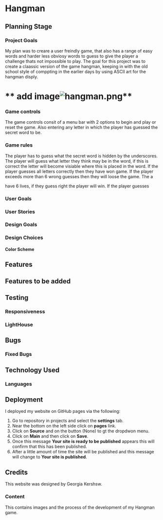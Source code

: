 # **Hangman**

## **Planning Stage**
### Project Goals
My plan was to creare a user freindly game, that also has a range of easy words and harder less obviosy words to guess to give the player a challenge thats not impossible to play. The goal for this project was to create a claassic version of the game hangman, keeping in with the old school style of comppting in the earlier days by using ASCII art for the hangman disply.

# ** add image![hangman.png](docs/images/hangman.png)**

### Game controls 
The game controls consit of a menu bar with 2 options to begin and play or reset the game. Also entering any letter in which the player has guessed the secret word to be.

### Game rules
The player has to guess what the secret word is hidden by the underscores. The player will guess what letter they think may be in the word, if this is correct the letter will become visiable where this is placed in the word. If the player guesses all letters correctly then they have won game. If the player exceeds more than 6 wrong guesses then they will loose the game. The a

have 6 lives, if they guess right the player will win. If the player guesses 

### User Goals

### User Stories

### Design Goals

### Design Choices

#### Color Scheme

## **Features**

## **Features to be added**

## **Testing**

### Responsiveness

### LightHouse

## **Bugs**

### Fixed Bugs

## **Technology Used**

### Languages

## **Deployment**
I deployed my website on GitHub pages via the following:
1. Go to repository in projects and select the **settings** tab.
1. Near the bottom on the left side click on **pages** link.
1. Click on **Source** and on the button (None) to gt the dropdwon menu.
1. Click on **Main** and then click on **Save**.
1. Once this message **Your site is ready to be published** appears this will confirm that this has been published.
1. After a little amount of time the site will be published and this message will change to **Your site is published**.

## **Credits**
This website was designed by Georgia Kershsw.

### Content
This contains images and the process of the development of my Hangman game.